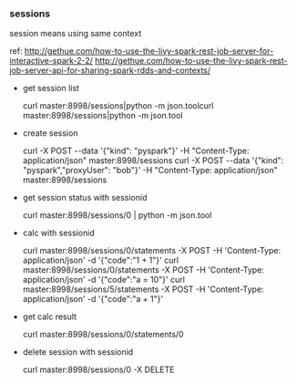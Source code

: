 ### sessions

session means using same context

ref:
  http://gethue.com/how-to-use-the-livy-spark-rest-job-server-for-interactive-spark-2-2/
  http://gethue.com/how-to-use-the-livy-spark-rest-job-server-api-for-sharing-spark-rdds-and-contexts/

- get session list

  curl master:8998/sessions|python -m json.toolcurl master:8998/sessions|python -m json.tool

- create session

  curl -X POST --data '{"kind": "pyspark"}' -H "Content-Type: application/json" master:8998/sessions
  curl -X POST --data '{"kind": "pyspark","proxyUser": "bob"}' -H "Content-Type: application/json" master:8998/sessions

- get session status with sessionid

  curl master:8998/sessions/0 | python -m json.tool

- calc with sessionid

  curl master:8998/sessions/0/statements -X POST -H 'Content-Type: application/json' -d '{"code":"1 + 1"}'
  curl master:8998/sessions/0/statements -X POST -H 'Content-Type: application/json' -d '{"code":"a = 10"}'
  curl master:8998/sessions/5/statements -X POST -H 'Content-Type: application/json' -d '{"code":"a + 1"}'

- get calc result

  curl master:8998/sessions/0/statements/0

- delete session with sessionid

  curl master:8998/sessions/0 -X DELETE
